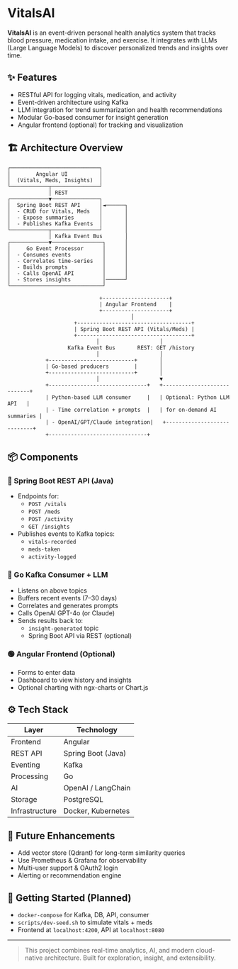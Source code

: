 # VitalsAI

**VitalsAI** is an event-driven personal health analytics system that tracks blood pressure, medication intake, and exercise. It integrates with LLMs (Large Language Models) to discover personalized trends and insights over time.

## ✨ Features

- RESTful API for logging vitals, medication, and activity
- Event-driven architecture using Kafka
- LLM integration for trend summarization and health recommendations
- Modular Go-based consumer for insight generation
- Angular frontend (optional) for tracking and visualization

## 🏗️ Architecture Overview

```text
┌────────────────────────────┐
│        Angular UI          │
│  (Vitals, Meds, Insights)  │
└────────────┬───────────────┘
             │ REST
┌────────────▼───────────────┐
│  Spring Boot REST API      │◄──────┐
│  - CRUD for Vitals, Meds   │       │
│  - Expose summaries        │       │
│  - Publishes Kafka Events  │       │
└────────────┬───────────────┘       │
             │ Kafka Event Bus       │
┌────────────▼────────────────┐      │
│     Go Event Processor      │      │
│  - Consumes events          │      │
│  - Correlates time-series   │      │
│  - Builds prompts           │      │
│  - Calls OpenAI API         │      │
│  - Stores insights          │──────┘
└─────────────────────────────┘
```

```text
                             +---------------------+
                             | Angular Frontend    |
                             +---------------------+
                                       │
                     +------------------------------------+
                     | Spring Boot REST API (Vitals/Meds) |
                     +------------------------------------+
                            │                   │
                   Kafka Event Bus       REST: GET /history
                            │                   │
            +---------------------------+       │
            | Go-based producers        |       │
            +---------------------------+       │
                            │                   ▼
            +-------------------------------+   +----------------------------+
            | Python-based LLM consumer     |   | Optional: Python LLM API   |
            | - Time correlation + prompts  |   | for on-demand AI summaries |
            | - OpenAI/GPT/Claude integration|   +----------------------------+
            +-------------------------------+

```

## 📦 Components

### 🔷 Spring Boot REST API (Java)

- Endpoints for:
  - `POST /vitals`
  - `POST /meds`
  - `POST /activity`
  - `GET /insights`
- Publishes events to Kafka topics:
  - `vitals-recorded`
  - `meds-taken`
  - `activity-logged`

### 🔶 Go Kafka Consumer + LLM

- Listens on above topics
- Buffers recent events (7–30 days)
- Correlates and generates prompts
- Calls OpenAI GPT-4o (or Claude)
- Sends results back to:
  - `insight-generated` topic
  - Spring Boot API via REST (optional)

### 🟢 Angular Frontend (Optional)

- Forms to enter data
- Dashboard to view history and insights
- Optional charting with ngx-charts or Chart.js

## ⚙️ Tech Stack

| Layer          | Technology         |
| -------------- | ------------------ |
| Frontend       | Angular            |
| REST API       | Spring Boot (Java) |
| Eventing       | Kafka              |
| Processing     | Go                 |
| AI             | OpenAI / LangChain |
| Storage        | PostgreSQL         |
| Infrastructure | Docker, Kubernetes |

## 🔮 Future Enhancements

- Add vector store (Qdrant) for long-term similarity queries
- Use Prometheus & Grafana for observability
- Multi-user support & OAuth2 login
- Alerting or recommendation engine

## 🧪 Getting Started (Planned)

- `docker-compose` for Kafka, DB, API, consumer
- `scripts/dev-seed.sh` to simulate vitals + meds
- Frontend at `localhost:4200`, API at `localhost:8080`

---

> This project combines real-time analytics, AI, and modern cloud-native architecture. Built for exploration, insight, and extensibility.

